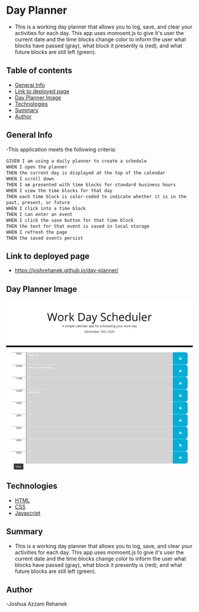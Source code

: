 # Day Planner
- This is a working day planner that allows you to log, save, and clear your activities for each day. This app uses momoent.js to give it's user the current date and the time blocks change color to inform the user what blocks have passed (gray), what block it presently is (red), and what future blocks are still left (green).

## Table of contents
- [General Info](#general-info)
- [Link to deployed page](#link-to-deployed-page)
- [Day Planner Image](#day-planner-image)
- [Technologies](#technologies)
- [Summary](#summary)
- [Author](#author)

## General Info
-This application meets the following criteria:

```
GIVEN I am using a daily planner to create a schedule
WHEN I open the planner
THEN the current day is displayed at the top of the calendar
WHEN I scroll down
THEN I am presented with time blocks for standard business hours
WHEN I view the time blocks for that day
THEN each time block is color-coded to indicate whether it is in the past, present, or future
WHEN I click into a time block
THEN I can enter an event
WHEN I click the save button for that time block
THEN the text for that event is saved in local storage
WHEN I refresh the page
THEN the saved events persist
```

## Link to deployed page
- https://joshrehanek.github.io/day-planner/

## Day Planner Image
![Day Planner](./assets/images/day-planner.png)

## Technologies
- [HTML](https://html.com/)
- [CSS](https://www.w3.org/Style/CSS/Overview.en.html)
- [Javascript](https://javascript.com/)

## Summary

- This is a working day planner that allows you to log, save, and clear your activities for each day. This app uses momoent.js to give it's user the current date and the time blocks change color to inform the user what blocks have passed (gray), what block it presently is (red), and what future blocks are still left (green).

## Author
-Joshua Azzam Rehanek